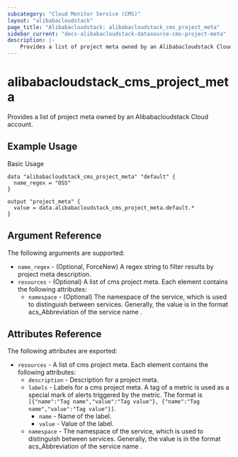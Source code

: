 ```yaml
---
subcategory: "Cloud Monitor Service (CMS)"
layout: "alibabacloudstack"
page_title: "Alibabacloudstack: alibabacloudstack_cms_project_meta"
sidebar_current: "docs-alibabacloudstack-datasource-cms-project-meta"
description: |-
    Provides a list of project meta owned by an Alibabacloudstack Cloud account.
---
```


# alibabacloudstack_cms_project_meta

Provides a list of project meta owned by an Alibabacloudstack Cloud account.

## Example Usage

Basic Usage

```
data "alibabacloudstack_cms_project_meta" "default" {
  name_regex = "OSS"
}

output "project_meta" {
  value = data.alibabacloudstack_cms_project_meta.default.*
}
```

## Argument Reference

The following arguments are supported:

* `name_regex` - (Optional, ForceNew) A regex string to filter results by project meta description.
* `resources` - (Optional) A list of cms project meta. Each element contains the following attributes:
    * `namespace` - (Optional) The namespace of the service, which is used to distinguish between services. Generally, the value is in the format acs_Abbreviation of the service name .

## Attributes Reference

The following attributes are exported:

* `resources` - A list of cms project meta. Each element contains the following attributes:
    * `description` - Description for a project meta.
    * `labels` - Labels for a cms project meta. A tag of a metric is used as a special mark of alerts triggered by the metric. The format is `[{"name":"Tag name","value":"Tag value"}, {"name":"Tag name","value":"Tag value"}]`.
        * `name` - Name of the label.
        * `value` - Value of the label.
    * `namespace` - The namespace of the service, which is used to distinguish between services. Generally, the value is in the format acs_Abbreviation of the service name .